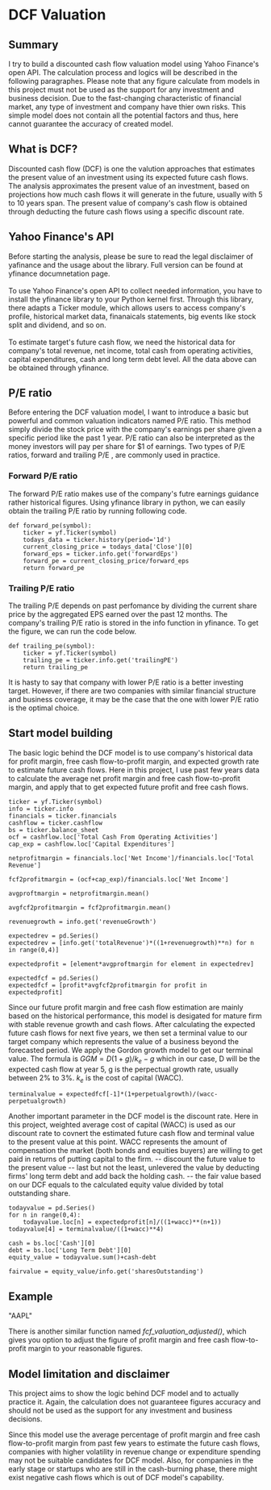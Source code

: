 # DCF Valuation
## Summary
I try to build a discounted cash flow valuation model using Yahoo Finance's open API. The calculation process and logics will be described in the following paragraphes. Please note that any figure calculate from models in this project must not be used as the support for any investment and business decision. Due to the fast-changing characteristic of financial market, any type of investment and company have thier own risks. This simple model does not contain all the potential factors and thus, here cannot guarantee the accuracy of created model.

## What is DCF?
Discounted cash flow (DCF) is one the valution approaches that estimates the present value  of an investment using its expected future cash flows. The analysis approximates the present value of an investment, based on projections how much cash flows it will generate in the future, usually with 5 to 10 years span. The present value of company's cash flow is obtained through deducting the future cash flows using a specific discount rate.

## Yahoo Finance's API
Before starting the analysis, please be sure to read the legal disclaimer of yafinance and the usage about the library. Full version can be found at yfinance documnetation page.  
<br/>To use Yahoo Finance's open API to collect needed information, you have to install the yfinance library to your Python kernel first. Through this library, there adapts a Ticker module, which allows users to access company's profile, historical market data, finanaicals statements, big events like stock split and dividend, and so on.  
<br/>To estimate target's future cash flow, we need the historical data for company's total revenue, net income, total cash from operating activities, capital expenditures, cash and long term debt level. All the data above can be obtained through yfinance. 

## P/E ratio 
Before entering the DCF valuation model, I want to introduce a basic but powerful and common valuation indicators named P/E ratio. This method simply divide the stock price with the company's earnings per share given a specific period like the past 1 year. P/E ratio can also be interpreted as the money investors will pay per share for $1 of earnings. Two types of P/E ratios, forward and trailing P/E , are commonly used in practice.
### Forward P/E ratio 
The forward P/E ratio makes use of the company's futre earnings guidance rather historical figures. Using yfinance library in python, we can easily obtain the trailing P/E ratio by running following code.
```
def forward_pe(symbol):
    ticker = yf.Ticker(symbol)
    todays_data = ticker.history(period='1d')
    current_closing_price = todays_data['Close'][0]
    forward_eps = ticker.info.get('forwardEps')
    forward_pe = current_closing_price/forward_eps
    return forward_pe
```
### Trailing P/E ratio
The trailing P/E depends on past perfomance by dividing the current share price by the aggregated EPS earned over the past 12 months. The company's trailing P/E ratio is stored in the info function in yfinance. To get the figure, we can run the code below.
```
def trailing_pe(symbol):
    ticker = yf.Ticker(symbol)
    trailing_pe = ticker.info.get('trailingPE')
    return trailing_pe
```
It is hasty to say that company with lower P/E ratio is a better investing target. However, if there are two companies with similar financial structure and business coverage, it may be the case that the one with lower P/E ratio is the optimal choice.
## Start model building 
The basic logic behind the DCF model is to use company's historical data for profit margin, free cash flow-to-profit margin, and expected growth rate to estimate future cash flows. Here in this project, I use past few years data to calculate the average net profit margin and free cash flow-to-profit margin, and apply that to get expected future profit and free cash flows.
```
ticker = yf.Ticker(symbol)
info = ticker.info
financials = ticker.financials
cashflow = ticker.cashflow
bs = ticker.balance_sheet
ocf = cashflow.loc['Total Cash From Operating Activities']
cap_exp = cashflow.loc['Capital Expenditures']

netprofitmargin = financials.loc['Net Income']/financials.loc['Total Revenue']

fcf2profitmargin = (ocf+cap_exp)/financials.loc['Net Income']

avgproftmargin = netprofitmargin.mean()

avgfcf2profitmargin = fcf2profitmargin.mean()

revenuegrowth = info.get('revenueGrowth')

expectedrev = pd.Series()
expectedrev = [info.get('totalRevenue')*((1+revenuegrowth)**n) for n in range(0,4)]

expectedprofit = [element*avgproftmargin for element in expectedrev]
    
expectedfcf = pd.Series()
expectedfcf = [profit*avgfcf2profitmargin for profit in expectedprofit]
```
Since our future profit margin and free cash flow estimation are mainly based on the historical performance, this model is desigated for mature firm with stable revenue growth and cash flows.
After calculating the expected future cash flows for next five years, we then set a terminal value to our target company which represents the value of a business beyond the forecasted period. We apply the Gordon growth model to get our terminal value. The formula is $GGM = D(1+g)/k_e-g$ which in our case, D will be the expected cash flow at year 5, g is the perpectual growth rate, usually between 2% to 3%. $k_e$ is the cost of capital (WACC).
```
terminalvalue = expectedfcf[-1]*(1+perpetualgrowth)/(wacc-perpetualgrowth)
```
Another important parameter in the DCF model is the discount rate. Here in this project, weighted average cost of capital (WACC) is used as our discount rate to covnert the estimated future cash flow and terminal value to the present value at this point. WACC represents the amount of compensation the market (both bonds and equities buyers) are willing to get paid in returns of putting capital to the firm.
-- discount the future value to the present value 
-- last but not the least, unlevered the value by deducting firms' long term debt and add back the holding cash.
-- the fair value based on our DCF equals to the calculated equity value divided by total outstanding share.
```
todayvalue = pd.Series()
for n in range(0,4):
    todayvalue.loc[n] = expectedprofit[n]/((1+wacc)**(n+1))
todayvalue[4] = terminalvalue/((1+wacc)**4)

cash = bs.loc['Cash'][0]
debt = bs.loc['Long Term Debt'][0]
equity_value = todayvalue.sum()+cash-debt
    
fairvalue = equity_value/info.get('sharesOutstanding')
```
## Example
"AAPL"

There is another similar function named *fcf_valuation_adjusted()*, which gives you option to adjust the figure of profit margin and free cash flow-to-profit margin to your reasonable figures.
## Model limitation and disclaimer
This project aims to show the logic behind DCF model and to actually practice it. Again, the calculation does not guaranteee 
figures accuracy and should not be used as the support for any investment and business decisions.

Since this model use the average percentage of profit margin and free cash flow-to-profit margin from past few years to estimate the future cash flows, companies with higher volatility in revenue change or expenditure spending may not be suitable candidates for DCF model. Also, for companies in the early stage or startups who are still in the cash-burning phase, there might exist negative cash flows which is out of DCF model's capability. 
